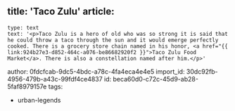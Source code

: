 title: 'Taco Zulu'
article:
  -
    type: text
    text: '<p>Taco Zulu is a hero of old who was so strong it is said that he could throw a taco through the sun and it would emerge perfectly cooked. There is a grocery store chain named in his honor, <a href="{{ link:924b27e3-d852-464c-a076-be86682920f2 }}">Taco Zulu Food Market</a>. There is also a constellation named after him.</p>'
author: 0fdcfcab-9dc5-4bdc-a78c-4fa4eca4e4e5
import_id: 30dc92fb-4956-479b-a43c-99fdf4ce4837
id: beca60d0-c72c-45d9-ab28-5faf8979157e
tags:
  - urban-legends
